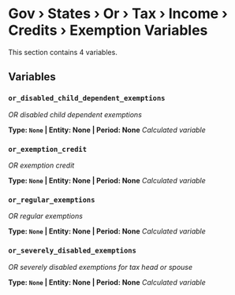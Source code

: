 # Gov › States › Or › Tax › Income › Credits › Exemption Variables

This section contains 4 variables.

## Variables

### `or_disabled_child_dependent_exemptions`
*OR disabled child dependent exemptions*

**Type: `None` | Entity: None | Period: None**
*Calculated variable*

### `or_exemption_credit`
*OR exemption credit*

**Type: `None` | Entity: None | Period: None**
*Calculated variable*

### `or_regular_exemptions`
*OR regular exemptions*

**Type: `None` | Entity: None | Period: None**
*Calculated variable*

### `or_severely_disabled_exemptions`
*OR severely disabled exemptions for tax head or spouse*

**Type: `None` | Entity: None | Period: None**
*Calculated variable*
